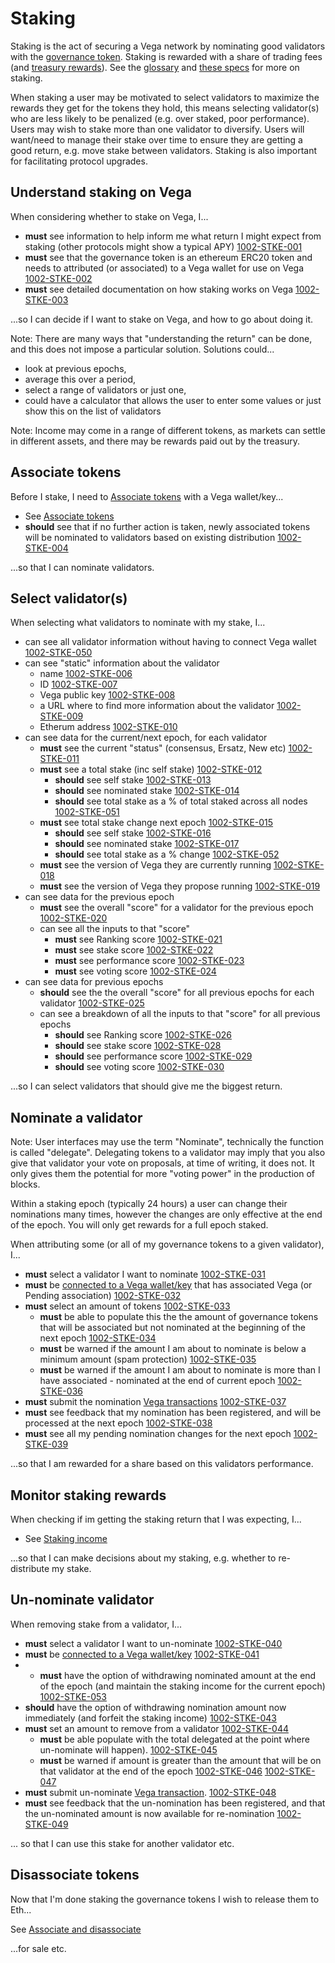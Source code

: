 # Staking

Staking is the act of securing a Vega network by nominating good validators with the [governance token](../protocol/0071-STAK-erc20_governance_token_staking.md). Staking is rewarded with a share of trading fees (and [treasury rewards](../0056-REWA-rewards_overview.md)). See the [glossary](../glossaries/staking-and-governance.md) and [these specs](../protocol#delegation-staking-and-rewards) for more on staking.

When staking a user may be motivated to select validators to maximize the rewards they get for the tokens they hold, this means selecting validator(s) who are less likely to be penalized (e.g. over staked, poor performance). Users may wish to stake more than one validator to diversify. Users will want/need to manage their stake over time to ensure they are getting a good return, e.g. move stake between validators. Staking is also important for facilitating protocol upgrades.

## Understand staking on Vega

When considering whether to stake on Vega, I...

- **must** see information to help inform me what return I might expect from staking (other protocols might show a typical APY) <a name="1002-STKE-001" href="#1002-STKE-001">1002-STKE-001</a>
- **must** see that the governance token is an ethereum ERC20 token and needs to attributed (or associated) to a Vega wallet for use on Vega <a name="1002-STKE-002" href="#1002-STKE-002">1002-STKE-002</a>
- **must** see detailed documentation on how staking works on Vega <a name="1002-STKE-003" href="#1002-STKE-003">1002-STKE-003</a>

...so I can decide if I want to stake on Vega, and how to go about doing it.

Note: There are many ways that "understanding the return" can be done, and this does not impose a particular solution. Solutions could...

- look at previous epochs,
- average this over a period,
- select a range of validators or just one,
- could have a calculator that allows the user to enter some values or just show this on the list of validators

Note: Income may come in a range of different tokens, as markets can settle in different assets, and there may be rewards paid out by the treasury.

## Associate tokens

Before I stake, I need to [Associate tokens](./1000-ASSO-associate.md) with a Vega wallet/key...

- See [Associate tokens](./1000-ASSO-associate.md)
- **should** see that if no further action is taken, newly associated tokens will be nominated to validators based on existing distribution <a name="1002-STKE-004" href="#1002-STKE-004">1002-STKE-004</a>

...so that I can nominate validators.

## Select validator(s)

When selecting what validators to nominate with my stake, I...

- can see all validator information without having to connect Vega wallet <a name="1002-STKE-050" href="#1002-STKE-050">1002-STKE-050</a>
- can see "static" information about the validator
  - name <a name="1002-STKE-006" href="#1002-STKE-006">1002-STKE-006</a>
  - ID <a name="1002-STKE-007" href="#1002-STKE-007">1002-STKE-007</a>
  - Vega public key <a name="1002-STKE-008" href="#1002-STKE-008">1002-STKE-008</a>
  - a URL where to find more information about the validator <a name="1002-STKE-009" href="#1002-STKE-009">1002-STKE-009</a>
  - Etherum address <a name="1002-STKE-010" href="#1002-STKE-010">1002-STKE-010</a>
- can see data for the current/next epoch, for each validator
  - **must** see the current "status" (consensus, Ersatz, New etc) <a name="1002-STKE-011" href="#1002-STKE-011">1002-STKE-011</a>
  - **must** see a total stake (inc self stake) <a name="1002-STKE-012" href="#1002-STKE-012">1002-STKE-012</a>
    - **should** see self stake <a name="1002-STKE-013" href="#1002-STKE-013">1002-STKE-013</a>
    - **should** see nominated stake <a name="1002-STKE-014" href="#1002-STKE-014">1002-STKE-014</a>
    - **should** see total stake as a % of total staked across all nodes <a name="1002-STKE-051" href="#1002-STKE-051">1002-STKE-051</a>
  - **must** see total stake change next epoch <a name="1002-STKE-015" href="#1002-STKE-015">1002-STKE-015</a>
    - **should** see self stake <a name="1002-STKE-016" href="#1002-STKE-016">1002-STKE-016</a>
    - **should** see nominated stake <a name="1002-STKE-017" href="#1002-STKE-017">1002-STKE-017</a>
    - **should** see total stake as a % change <a name="1002-STKE-052" href="#1002-STKE-052">1002-STKE-052</a>
  - **must** see the version of Vega they are currently running <a name="1002-STKE-018" href="#1002-STKE-018">1002-STKE-018</a>
  - **must** see the version of Vega they propose running <a name="1002-STKE-019" href="#1002-STKE-019">1002-STKE-019</a>
- can see data for the previous epoch
  - **must** see the overall "score" for a validator for the previous epoch <a name="1002-STKE-020" href="#1002-STKE-020">1002-STKE-020</a>
  - can see all the inputs to that "score"
    - **must** see Ranking score <a name="1002-STKE-021" href="#1002-STKE-021">1002-STKE-021</a>
    - **must** see stake score <a name="1002-STKE-022" href="#1002-STKE-022">1002-STKE-022</a>
    - **must** see performance score <a name="1002-STKE-023" href="#1002-STKE-023">1002-STKE-023</a>
    - **must** see voting score <a name="1002-STKE-024" href="#1002-STKE-024">1002-STKE-024</a>
- can see data for previous epochs
  - **should** see the the overall "score" for all previous epochs for each validator <a name="1002-STKE-025" href="#1002-STKE-025">1002-STKE-025</a>
  - can see a breakdown of all the inputs to that "score" for all previous epochs
    - **should** see Ranking score <a name="1002-STKE-026" href="#1002-STKE-026">1002-STKE-026</a>
    - **should** see stake score <a name="1002-STKE-028" href="#1002-STKE-028">1002-STKE-028</a>
    - **should** see performance score <a name="1002-STKE-029" href="#1002-STKE-029">1002-STKE-029</a>
    - **should** see voting score <a name="1002-STKE-030" href="#1002-STKE-030">1002-STKE-030</a>

...so I can select validators that should give me the biggest return.

## Nominate a validator

Note: User interfaces may use the term "Nominate", technically the function is called "delegate". Delegating tokens to a validator may imply that you also give that validator your vote on proposals, at time of writing, it does not. It only gives them the potential for more "voting power" in the production of blocks.

Within a staking epoch (typically 24 hours) a user can change their nominations many times, however the changes are only effective at the end of the epoch. You will only get rewards for a full epoch staked.

When attributing some (or all of my governance tokens to a given validator), I...

- **must** select a validator I want to nominate <a name="1002-STKE-031" href="#1002-STKE-031">1002-STKE-031</a>
- **must** be [connected to a Vega wallet/key](0002-WCON-connect_vega_wallet.md) that has associated Vega (or Pending association) <a name="1002-STKE-032" href="#1002-STKE-032">1002-STKE-032</a>
- **must** select an amount of tokens <a name="1002-STKE-033" href="#1002-STKE-033">1002-STKE-033</a>
  - **must** be able to populate this the the amount of governance tokens that will be associated but not nominated at the beginning of the next epoch <a name="1002-STKE-034" href="#1002-STKE-034">1002-STKE-034</a>
  - **must** be warned if the amount I am about to nominate is below a minimum amount (spam protection) <a name="1002-STKE-035" href="#1002-STKE-035">1002-STKE-035</a>
  - **must** be warned if the amount I am about to nominate is more than I have associated - nominated at the end of current epoch <a name="1002-STKE-036" href="#1002-STKE-036">1002-STKE-036</a>
- **must** submit the nomination [Vega transactions](0003-WTXN-submit_vega_transaction.md) <a name="1002-STKE-037" href="#1002-STKE-037">1002-STKE-037</a>
- **must** see feedback that my nomination has been registered, and will be processed at the next epoch <a name="1002-STKE-038" href="#1002-STKE-038">1002-STKE-038</a>
- **must** see all my pending nomination changes for the next epoch <a name="1002-STKE-039" href="#1002-STKE-039">1002-STKE-039</a>

...so that I am rewarded for a share based on this validators performance.

## Monitor staking rewards

When checking if im getting the staking return that I was expecting, I...

- See [Staking income](./1002-INCO-income.md)

...so that I can make decisions about my staking, e.g. whether to re-distribute my stake.

## Un-nominate validator

When removing stake from a validator, I...

- **must** select a validator I want to un-nominate <a name="1002-STKE-040" href="#1002-STKE-040">1002-STKE-040</a>
- **must** be [connected to a Vega wallet/key](0002-WCON-connect_vega_wallet.md) <a name="1002-STKE-041" href="#1002-STKE-041">1002-STKE-041</a>
- - **must** have the option of withdrawing nominated amount at the end of the epoch (and maintain the staking income for the current epoch) <a name="1002-STKE-053" href="#1002-STKE-053">1002-STKE-053</a>
- **should** have the option of withdrawing nomination amount now immediately (and forfeit the staking income) <a name="1002-STKE-043" href="#1002-STKE-043">1002-STKE-043</a>
- **must** set an amount to remove from a validator <a name="1002-STKE-044" href="#1002-STKE-044">1002-STKE-044</a>
  - **must** be able populate with the total delegated at the point where un-nominate will happen). <a name="1002-STKE-045" href="#1002-STKE-045">1002-STKE-045</a>
  - **must** be warned if amount is greater than the amount that will be on that validator at the end of the epoch <a name="1002-STKE-046" href="#1002-STKE-046">1002-STKE-046</a>
    <a name="1002-STKE-047" href="#1002-STKE-047">1002-STKE-047</a>
- **must** submit un-nominate [Vega transaction](0003-WTXN-submit_vega_transaction.md). <a name="1002-STKE-048" href="#1002-STKE-048">1002-STKE-048</a>
- **must** see feedback that the un-nomination has been registered, and that the un-nominated amount is now available for re-nomination <a name="1002-STKE-049" href="#1002-STKE-049">1002-STKE-049</a>

... so that I can use this stake for another validator etc.

## Disassociate tokens

Now that I'm done staking the governance tokens I wish to release them to Eth...

See [Associate and disassociate](1000-ASSO-associate.md#disassociate)

...for sale etc.
 